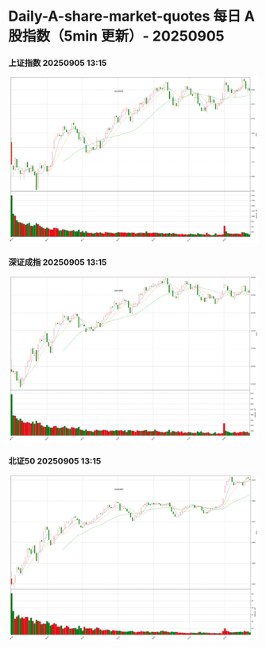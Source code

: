 
# Daily-A-share-market-quotes 每日 A 股指数（5min 更新）- 20250905

### 上证指数 20250905 13:15
![](./fig/2025/9/20250905-sh000001.png)

### 深证成指 20250905 13:15
![](./fig/2025/9/20250905-sz399001.png)

### 北证50 20250905 13:15
![](./fig/2025/9/20250905-bj899050.png)
